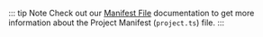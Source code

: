 ::: tip Note
Check out our [Manifest File](../../../build/manifest/ethereum.md) documentation to get more information about the Project Manifest (`project.ts`) file.
:::
